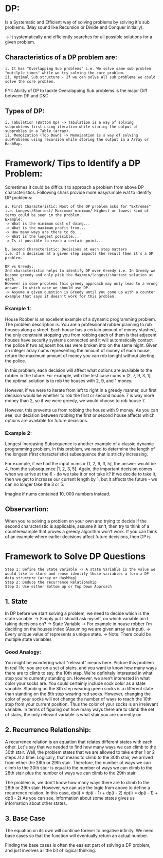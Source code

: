# DP:
 Is a Systematic and Efficient way of solving problems by solving it's sub problems. (May sound like Recursion or Divide and Conquer initially).

 -> It systematically and efficiently searches for all possible solutions for a given problem.
## Characteristics of a DP problem are:
    i. It has "Overlapping Sub problems" i.e. We solve same sub problem "mutilple times" while we try solving the core problem.
    ii. Optimal Sub structure - If we can solve all sub problems we could solve the core problem.

FYI: Ability of DP to tackle Overalapping Sub problems is the major Diff between DP and D&C.


## Types of DP:
    i. Tabulation (Bottom Up) -> Tabulation is a way of solving subproblems first using iteration while storing the output of subprobles in a Table (array).
    ii. Memoization (Top Down) -> Memoization is a way of solving subProblems using recursion while storing the output in a Array or HashMap.

# Framework/ Tips to Identify a DP Problem:
Sometimes it could be difficult to approach a problem from above DP characteristics. Following chars provide more easy/simple wat to identify DP problems:

    a. First Characteristic: Most of the DP problem asks for "Extremes"
    i.e. Longest/Shortest/ Maximum/ minimum/ Highest or lowest kind of terms could be seen in the problem. 
    Example:
    -> What is the minimum cost of doing...
    -> What is the maximum profit from...
    -> How many ways are there to do...
    -> What is the longest possible...
    -> Is it possible to reach a certain point...

    b. Second Characteristic: Decisions at each step matters
    i.e. If a decision at a given step impacts the result then it's a DP problem.

    DP vs Greedy:
    2nd characteristic helps to identify DP over Greedy i.e. In Greedy we become greedy and only pick the Max/min/longest/shortest solution at each.
    However in some problems this greedy approach may only lead to a wrong answer. In which case we should use DP. 
    -> Assume a given question is Greedy until you come up with a counter example that says it doesn't work for this problem. 

### Example 1: 

House Robber is an excellent example of a dynamic programming problem. The problem description is:
You are a professional robber planning to rob houses along a street. Each house has a certain amount of money stashed, the only constraint stopping you from robbing each of them is that adjacent houses have security systems connected and it will automatically contact the police if two adjacent houses were broken into on the same night.
Given an integer array nums representing the amount of money of each house, return the maximum amount of money you can rob tonight without alerting the police.

In this problem, each decision will affect what options are available to the robber in the future. For example,
with the test case nums = (2, 7, 9, 3, 1], the optimal solution is to rob the houses with 2, 9, and 1 money.

However, if we were to iterate from left to right in a greedy manner, our first decision would be whether to rob the first or second house. 7 is way more money than 2, so if we were greedy, we would choose to rob house 7.

However, this prevents us from robbing the house with 9 money. As you can see, our decision between robbing the first or second house affects which options are available for future decisions.

### Example 2: 
Longest Increasing Subsequence is another example of a classic dynamic programming problem. In this problem, we need to determine the length of the longest (first characteristic) subsequence that is strictly
increasing. 

For example, if we had the input nums = (1, 2, 6, 3, 5], the answer would be 4, from the
subsequence |1, 2, 3, 5]. Again, the important decision comes when we arrive at the 6 - do we take it or not take it? If we decide to take it, then we get to increase our current length by 1, but it affects the future - we can no longer take the 3 or 5.

Imagine if nums contained 10, 000 numbers instead.

## Observartion:

When you're solving a problem on your own and trying to decide if the second characteristic is applicable, assume it isn't, then try to think of a counterexample that proves a greedy algorithm won't work. If you can think of an example where earlier decisions affect future decisions, then DP is

# Framework to Solve DP Questions

    Step 1: Define the State Variable -> A state Variable is the value we would like to store and reuse identify those variables a form a DP data structure (array or HashMap)
    Step 2: Deduce the recurrence Relationship
    Step 3: Use either Bottom up or Top Down Approach

## 1. State

In DP before we start solving a problem, we need to decide which is the state variable. 
-> Simply put I should ask myself, on which variable am I taking decisions on? -> State Variable
-> For example in house robber I'm deciding on the houses index (Assuming we are given array as input).
-> Every unique value of represents a unique state.
-> Note: There could be multiple state variables

### Good Analogy:

You might be wondering what "relevant" means here. Picture this problem in real life: you are on a set of stairs, and you want to know how many ways there are to climb to say, the 10th step. We're definitely interested in what step you're currently standing on. However, we aren't interested in what color your socks are. You could certainly include sock color as a state variable. Standing on the 8th step wearing green socks is a different state than standing on the 8th step wearing red socks. However, changing the color of your socks will not change the number of ways to reach the 10th step from your current position. Thus the color of your socks is an irrelevant variable. In terms of figuring out how many ways there are to climb the set of stairs, the only relevant variable is what stair you are currently on.

## 2. Recurrence Relationship:

A recurrence relation is an equation that relates different states with each other. Let's say that we needed to find how many ways we can climb to the 30th stair. Well, the problem states that we are allowed to take either 1 or 2 steps at a time. Logically, that means to climb to the 30th stair, we arrived from either the 28th or 29th stair. Therefore, the number of ways we can climb to the 30th stair is equal to the number of ways we can climb to the 28th stair plus the number of ways we can climb to the 29th stair.

The problem is, we don't know how many ways there are to climb to the 28th or 29th stair. However, we can use the logic from above to define a recurrence relation. In this case, 
    dp(i) = dp(i - 1) + dp(i - 2)
    dp(i) = dp(i - 1) + dp(i - 2)
As you can see, information about some states gives us information about other states.

## 3. Base Case

The equation on its own will continue forever to negative infinity. We need base cases so that the function will eventually return an actual number.

Finding the base cases is often the easiest part of solving a DP problem, and just involves a little bit of logical thinking.